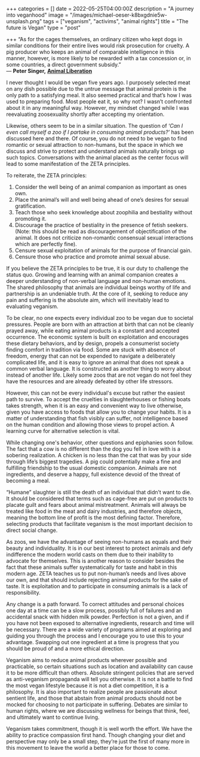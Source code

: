 +++
categories = []
date = 2022-05-25T04:00:00Z
description = "A journey into veganhood"
image = "/images/michael-oeser-k8bxgdnie5w-unsplash.png"
tags = ["veganism", "activims", "animal rights"]
title = "The future is Vegan"
type = "post"

+++
“As for the cages themselves, an ordinary citizen who kept dogs in similar conditions for their entire lives would risk prosecution for cruelty. A pig producer who keeps an animal of comparable intelligence in this manner, however, is more likely to be rewarded with a tax concession or, in some countries, a direct government subsidy.”  
 ― **Peter Singer,** [**Animal Liberation**](https://www.goodreads.com/work/quotes/1547077)  
   
   
 I never thought I would be vegan five years ago. I purposely selected meat on any dish possible due to the untrue message that animal protein is the only path to a satisfying meal. It also seemed practical and that’s how I was used to preparing food. Most people eat it, so why not? I wasn’t confronted about it in any meaningful way. However, my mindset changed while I was reevaluating zoosexuality shortly after accepting my orientation.   
   
 Likewise, others seem to be in a similar situation. The question of ‘_Can I even call myself a zoo if I partake in consuming animal products?’_ has been discussed here and there. Of course, you do not need to be vegan to find romantic or sexual attraction to non-humans, but the space in which we discuss and strive to protect and understand animals naturally brings up such topics. Conversations with the animal placed as the center focus will lead to some manifestation of the ZETA principles.  
   
 To reiterate, the ZETA principles:  
 

1. Consider the well being of an animal companion as important as ones own.
2. Place the animal’s will and well being ahead of one’s desires for sexual gratification.
3. Teach those who seek knowledge about zoophilia and bestiality without promoting it.
4. Discourage the practice of bestiality in the presence of fetish seekers. (Note: this should be read as discouragement of objectification of the animal. It does not criticize non-romantic consensual sexual interactions which are perfectly fine).
5. Censure sexual exploitation of animals for the purpose of financial gain.
6. Censure those who practice and promote animal sexual abuse.

 If you believe the ZETA principles to be true, it is our duty to challenge the status quo. Growing and learning with an animal companion creates a deeper understanding of non-verbal language and non-human emotions. The shared philosophy that animals are individual beings worthy of life and partnership is an undeniable truth. At the core of it, seeking to reduce any pain and suffering is the absolute aim, which will inevitably lead to evaluating veganism.   
   
 To be clear, no one expects every individual zoo to be vegan due to societal pressures. People are born with an attraction at birth that can not be cleanly prayed away, while eating animal products is a constant and accepted occurrence. The economic system is built on exploitation and encourages these dietary behaviors, and by design, propels a consumerist society finding comfort in tradition via food. Some are stuck with absence of freedom, energy that can not be expended to navigate a deliberately complicated life, and it is easy to ignore an animal that does not speak a common verbal language. It is constructed as another thing to worry about instead of another life. Likely some zoos that are not vegan do not feel they have the resources and are already defeated by other life stressors.  
   
 However, this can not be every individual's excuse but rather the easiest path to survive. To accept the cruelties in slaughterhouses or fishing boats takes strength, when it is an easy and convenient way to live otherwise, given you have access to foods that allow you to change your habits. It is a matter of understanding that fish visibly can suffer, not intelligence based on the human condition and allowing those views to propel action. A learning curve for alternative selection is vital.   
   
 While changing one's behavior, other questions and epiphanies soon follow. The fact that a cow is no different than the dog you fell in love with is a sobering realization. A chicken is no less than the cat that was by your side through life’s biggest tragedies. A pig could potentially make a fine and fulfilling friendship to the usual domestic companion. Animals are not ingredients, and deserve a happy, full existence devoid of the threat of becoming a meal.  
   
 “Humane” slaughter is still the death of an individual that didn’t want to die. It should be considered that terms such as cage-free are put on products to placate guilt and fears about animal mistreatment. Animals will always be treated like food in the meat and dairy industries, and therefore objects, meaning the bottom line of profit is the most defining factor. Therefore, selecting products that facilitate veganism is the most important decision to direct social change.  
   
 As zoos, we have the advantage of seeing non-humans as equals and their beauty and individuality. It is in our best interest to protect animals and defy indifference the modern world casts on them due to their inability to advocate for themselves. This is another reason to consider besides the fact that these animals suffer systematically for taste and habit in this modern age. ZETA teaches us to put non-human’s needs and lives above our own, and that should include rejecting animal products for the sake of taste. It is exploitation and to participate in consuming animals is a lack of responsibility.   
   
 Any change is a path forward. To correct attitudes and personal choices one day at a time can be a slow process, possibly full of failures and an accidental snack with hidden milk powder. Perfection is not a given, and if you have not been exposed to alternative ingredients, research and time will be necessary. There are a wide variety of programs aimed at exploring and guiding you through the process and I encourage you to use this to your advantage. Swapping out one ingredient at a time is progress that you should be proud of and a more ethical direction.  
   
 Veganism aims to reduce animal products wherever possible and practicable, so certain situations such as location and availability can cause it to be more difficult than others. Absolute stringent policies that are served as anti-veganism propaganda will tell you otherwise. It is not a battle to find the most vegan lifestyle because it is not a diet competition, it is a philosophy. It is also important to realize people are passionate about sentient life, and those that abstain from animal products should not be mocked for choosing to not participate in suffering. Debates are similar to human rights, where we are discussing wellness for beings that think, feel, and ultimately want to continue living.   
   
 Veganism takes commitment, though it is well worth the effort. We have the ability to practice compassion first hand. Though changing your diet and perspective may only be a small step, they’re just the first of many more in this movement to leave the world a better place for those to come.